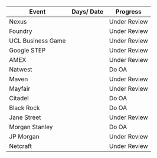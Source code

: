 |Event             | Days/ Date | Progress   |
|------------------|------------|------------|
|Nexus             |            |Under Review|
|Foundry           |            |Under Review|
|UCL Business Game |            |Under Review|
|Google STEP       |            |Under Review|
|AMEX              |            |Under Review|
|Natwest           |            |Do OA       |
|Maven             |            |Under Review|
|Mayfair           |            |Under Review|
|Citadel           |            |Do OA       |
|Black Rock        |            |Do OA       |
|Jane Street       |            |Under Review|
|Morgan Stanley    |            |Do OA       |
|JP Morgan         |            |Under Review|
|Netcraft          |            |Under Review|
